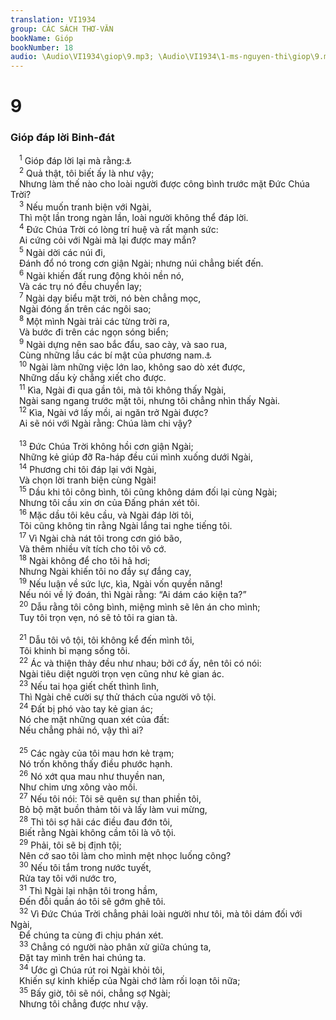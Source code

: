 ```yaml
---
translation: VI1934
group: CÁC SÁCH THƠ-VĂN
bookName: Gióp 
bookNumber: 18
audio: \Audio\VI1934\giop\9.mp3; \Audio\VI1934\1-ms-nguyen-thi\giop\9.mp3
---
```


<div class="title"><h1>9</h1><h3>Gióp đáp lời Binh-đát</h3></div>
<span class="verse giop_9_1"> <sup>1</sup> Gióp đáp lời lại mà rằng:<a data-toggle="tooltip" data-placement="bottom" title="Giop 4:17">⚓</a><br/></span>
<span class="verse giop_9_2"> <sup>2</sup> Quả thật, tôi biết ấy là như vậy; <br/> Nhưng làm thế nào cho loài người được công bình trước mặt Đức Chúa Trời? <br/></span>
<span class="verse giop_9_3"> <sup>3</sup> Nếu muốn tranh biện với Ngài, <br/> Thì một lần trong ngàn lần, loài người không thể đáp lời. <br/></span>
<span class="verse giop_9_4"> <sup>4</sup> Đức Chúa Trời có lòng trí huệ và rất mạnh sức: <br/> Ai cứng cỏi với Ngài mà lại được may mắn? <br/></span>
<span class="verse giop_9_5"> <sup>5</sup> Ngài dời các núi đi, <br/> Đánh đổ nó trong cơn giận Ngài; nhưng núi chẳng biết đến. <br/></span>
<span class="verse giop_9_6"> <sup>6</sup> Ngài khiến đất rung động khỏi nền nó, <br/> Và các trụ nó đều chuyển lay; <br/></span>
<span class="verse giop_9_7"> <sup>7</sup> Ngài dạy biểu mặt trời, nó bèn chẳng mọc, <br/> Ngài đóng ấn trên các ngôi sao; <br/></span>
<span class="verse giop_9_8"> <sup>8</sup> Một mình Ngài trải các từng trời ra, <br/> Và bước đi trên các ngọn sóng biển; <br/></span>
<span class="verse giop_9_9"> <sup>9</sup> Ngài dựng nên sao bắc đẩu, sao cày, và sao rua, <br/> Cùng những lầu các bí mật của phương nam.<a data-toggle="tooltip" data-placement="bottom" title="Giop 38:31; Am 5:8">⚓</a><br/></span>
<span class="verse giop_9_10"> <sup>10</sup> Ngài làm những việc lớn lao, không sao dò xét được, <br/> Những dấu kỳ chẳng xiết cho được. <br/></span>
<span class="verse giop_9_11"> <sup>11</sup> Kìa, Ngài đi qua gần tôi, mà tôi không thấy Ngài, <br/> Ngài sang ngang trước mặt tôi, nhưng tôi chẳng nhìn thấy Ngài. <br/></span>
<span class="verse giop_9_12"> <sup>12</sup> Kìa, Ngài vớ lấy mồi, ai ngăn trở Ngài được? <br/> Ai sẽ nói với Ngài rằng: Chúa làm chi vậy? <br/> <br/></span>
<span class="verse giop_9_13"> <sup>13</sup> Đức Chúa Trời không hồi cơn giận Ngài; <br/> Những kẻ giúp đỡ Ra-háp đều cúi mình xuống dưới Ngài, <br/></span>
<span class="verse giop_9_14"> <sup>14</sup> Phương chi tôi đáp lại với Ngài, <br/> Và chọn lời tranh biện cùng Ngài! <br/></span>
<span class="verse giop_9_15"> <sup>15</sup> Dầu khi tôi công bình, tôi cũng không dám đối lại cùng Ngài; <br/> Nhưng tôi cầu xin ơn của Đấng phán xét tôi. <br/></span>
<span class="verse giop_9_16"> <sup>16</sup> Mặc dầu tôi kêu cầu, và Ngài đáp lời tôi, <br/> Tôi cũng không tin rằng Ngài lắng tai nghe tiếng tôi. <br/></span>
<span class="verse giop_9_17"> <sup>17</sup> Vì Ngài chà nát tôi trong cơn gió bão, <br/> Và thêm nhiều vít tích cho tôi vô cớ. <br/></span>
<span class="verse giop_9_18"> <sup>18</sup> Ngài không để cho tôi hả hơi; <br/> Nhưng Ngài khiến tôi no đầy sự đắng cay, <br/></span>
<span class="verse giop_9_19"> <sup>19</sup> Nếu luận về sức lực, kìa, Ngài vốn quyền năng! <br/> Nếu nói về lý đoán, thì Ngài rằng: “Ai dám cáo kiện ta?” <br/></span>
<span class="verse giop_9_20"> <sup>20</sup> Dẫu rằng tôi công bình, miệng mình sẽ lên án cho mình; <br/> Tuy tôi trọn vẹn, nó sẽ tỏ tôi ra gian tà. <br/> <br/></span>
<span class="verse giop_9_21"> <sup>21</sup> Dẫu tôi vô tội, tôi không kể đến mình tôi, <br/> Tôi khinh bỉ mạng sống tôi. <br/></span>
<span class="verse giop_9_22"> <sup>22</sup> Ác và thiện thảy đều như nhau; bởi cớ ấy, nên tôi có nói: <br/> Ngài tiêu diệt người trọn vẹn cũng như kẻ gian ác. <br/></span>
<span class="verse giop_9_23"> <sup>23</sup> Nếu tai họa giết chết thình lình, <br/> Thì Ngài chê cười sự thử thách của người vô tội. <br/></span>
<span class="verse giop_9_24"> <sup>24</sup> Đất bị phó vào tay kẻ gian ác; <br/> Nó che mặt những quan xét của đất: <br/> Nếu chẳng phải nó, vậy thì ai? <br/> <br/></span>
<span class="verse giop_9_25"> <sup>25</sup> Các ngày của tôi mau hơn kẻ trạm; <br/> Nó trốn không thấy điều phước hạnh. <br/></span>
<span class="verse giop_9_26"> <sup>26</sup> Nó xớt qua mau như thuyền nan, <br/> Như chim ưng xông vào mồi. <br/></span>
<span class="verse giop_9_27"> <sup>27</sup> Nếu tôi nói: Tôi sẽ quên sự than phiền tôi, <br/> Bỏ bộ mặt buồn thảm tôi và lấy làm vui mừng, <br/></span>
<span class="verse giop_9_28"> <sup>28</sup> Thì tôi sợ hãi các điều đau đớn tôi, <br/> Biết rằng Ngài không cầm tôi là vô tội. <br/></span>
<span class="verse giop_9_29"> <sup>29</sup> Phải, tôi sẽ bị định tội; <br/> Nên cớ sao tôi làm cho mình mệt nhọc luống công? <br/></span>
<span class="verse giop_9_30"> <sup>30</sup> Nếu tôi tắm trong nước tuyết, <br/> Rửa tay tôi với nước tro, <br/></span>
<span class="verse giop_9_31"> <sup>31</sup> Thì Ngài lại nhận tôi trong hầm, <br/> Đến đỗi quần áo tôi sẽ gớm ghê tôi. <br/></span>
<span class="verse giop_9_32"> <sup>32</sup> Vì Đức Chúa Trời chẳng phải loài người như tôi, mà tôi dám đối với Ngài, <br/> Để chúng ta cùng đi chịu phán xét. <br/></span>
<span class="verse giop_9_33"> <sup>33</sup> Chẳng có người nào phân xử giữa chúng ta, <br/> Đặt tay mình trên hai chúng ta. <br/></span>
<span class="verse giop_9_34"> <sup>34</sup> Ước gì Chúa rút roi Ngài khỏi tôi, <br/> Khiến sự kinh khiếp của Ngài chớ làm rối loạn tôi nữa; <br/></span>
<span class="verse giop_9_35"> <sup>35</sup> Bấy giờ, tôi sẽ nói, chẳng sợ Ngài; <br/> Nhưng tôi chẳng được như vậy. <br/></span>
